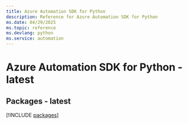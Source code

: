 ```yaml
---
title: Azure Automation SDK for Python
description: Reference for Azure Automation SDK for Python
ms.date: 04/29/2025
ms.topic: reference
ms.devlang: python
ms.service: automation
---
```

# Azure Automation SDK for Python - latest
## Packages - latest
[!INCLUDE [packages](automation-index.md)]